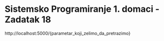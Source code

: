 # Sistemsko Programiranje 1. domaci - Zadatak 18
http://localhost:5000/{parametar_koji_zelimo_da_pretrazimo}
